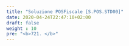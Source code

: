 ```yaml
---
title: "Soluzione POSFiscale [S.POS.STD00]"
date: 2020-04-24T22:47:10+02:00
draft: false
weight : 10
pre: "<b>721. </b>"
---
```

